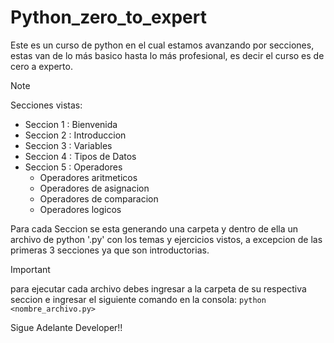 # Python_zero_to_expert
Este es un curso de python en el cual estamos avanzando por secciones, estas van de lo más basico hasta lo más profesional, es decir el curso es de cero a experto.

> [!NOTE]
> Secciones vistas:
> - Seccion 1 : Bienvenida
> - Seccion 2 : Introduccion
> - Seccion 3 : Variables
> - Seccion 4 : Tipos de Datos
> - Seccion 5 : Operadores
>   * Operadores aritmeticos
>   * Operadores de asignacion
>   * Operadores de comparacion
>   * Operadores logicos
> 
> Para cada Seccion se esta generando una carpeta y dentro de ella un archivo de python '.py' con los temas y ejercicios vistos, a excepcion de las primeras 3 secciones ya que son introductorias.

> [!IMPORTANT]
> para ejecutar cada archivo debes ingresar a la carpeta de su respectiva seccion e ingresar el siguiente comando en la consola: ```python <nombre_archivo.py>```

Sigue Adelante Developer!!